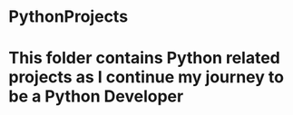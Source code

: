 # PythonProjects
# This folder contains Python related projects as I continue my journey to be a Python Developer
